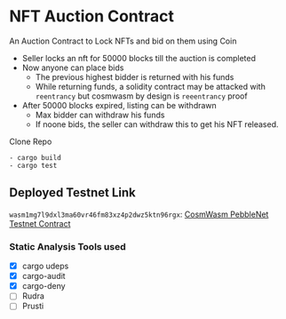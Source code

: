 # NFT Auction Contract 



An Auction Contract to Lock NFTs and bid on them using Coin


- Seller locks an nft for 50000 blocks till the auction is completed
- Now anyone can place bids
    -   The previous highest bidder is returned with his funds
    -   While returning funds, a solidity contract may be attacked with `reentrancy` but cosmwasm by design is `reeentrancy` proof
- After 50000 blocks expired, listing can be withdrawn
    -   Max bidder can withdraw his funds
    -   If noone bids, the seller can withdraw this to get his NFT released.

Clone Repo

```
- cargo build
- cargo test
```

## Deployed Testnet Link

`wasm1mg7l9dxl3ma60vr46fm83xz4p2dwz5ktn96rgx`: [CosmWasm PebbleNet Testnet Contract](https://block-explorer.pebblenet.cosmwasm.com/transactions/65FFF041BB7F8795C311FBE0211A037A2EC59459601E48F7398B36970F06EE65)


### Static Analysis Tools used

- [x] cargo udeps
- [x] cargo-audit
- [x] cargo-deny
- [ ] Rudra
- [ ] Prusti